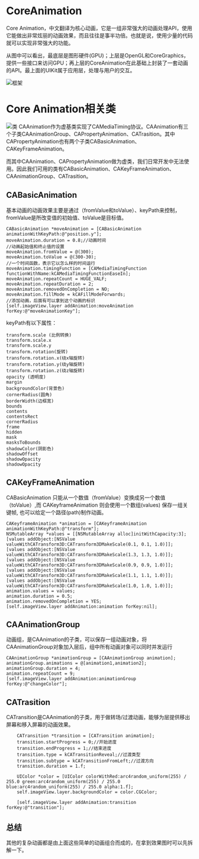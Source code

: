 # CoreAnimation
Core Animation，中文翻译为核心动画，它是一组非常强大的动画处理API，使用它能做出非常炫丽的动画效果，而且往往是事半功倍。也就是说，使用少量的代码就可以实现非常强大的功能。

从图中可以看出，最底层是图形硬件(GPU)；上层是OpenGL和CoreGraphics，提供一些接口来访问GPU；再上层的CoreAnimation在此基础上封装了一套动画的API。最上面的UIKit属于应用层，处理与用户的交互。

![框架](https://upload-images.jianshu.io/upload_images/14477290-b5e6b7fd1e842175.png?imageMogr2/auto-orient/strip%7CimageView2/2/w/1240)


# Core Animation相关类
![类](https://upload-images.jianshu.io/upload_images/14477290-fe37ecca294b8207.png?imageMogr2/auto-orient/strip%7CimageView2/2/w/1240)
CAAnimation作为虚基类实现了CAMediaTiming协议。CAAnimation有三个子类CAAnimationGroup、CAPropertyAnimation、CATrasition。其中CAPropertyAnimation也有两个子类CABasicAnimation、CAKeyFrameAnimation。

而其中CAAnimation、CAPropertyAnimation做为虚类，我们日常开发中无法使用。因此我们可用的类有CABasicAnimation、CAKeyFrameAnimation、CAAnimationGroup、CATrasition。

## CABasicAnimation
基本动画的动画效果主要是通过（fromValue和toValue）、keyPath来控制，fromValue是所改变值的初始值、toValue是目标值。

```
CABasicAnimation *moveAnimation = [CABasicAnimation animationWithKeyPath:@"position.y"];
moveAnimation.duration = 0.8;//动画时间
//动画起始值和终止值的设置
moveAnimation.fromValue = @(300);
moveAnimation.toValue = @(300-30);
//一个时间函数，表示它以怎么样的时间运行
moveAnimation.timingFunction = [CAMediaTimingFunction functionWithName:kCAMediaTimingFunctionEaseIn];
moveAnimation.repeatCount = HUGE_VALF;
moveAnimation.repeatDuration = 2;
moveAnimation.removedOnCompletion = NO;
moveAnimation.fillMode = kCAFillModeForwards;
//添加动画，后面有可以拿到这个动画的标识
[self.imageView.layer addAnimation:moveAnimation forKey:@"moveAnimationKey"];
```
keyPath有以下属性：
```
transform.scale (比例转换)
transform.scale.x
transform.scale.y
transform.rotation(旋转) 
transform.rotation.x(绕x轴旋转)
transform.rotation.y(绕y轴旋转)
transform.rotation.z(绕z轴旋转)
opacity (透明度)
margin
backgroundColor(背景色)
cornerRadius(圆角)
borderWidth(边框宽)
bounds
contents
contentsRect
cornerRadius
frame
hidden
mask
masksToBounds
shadowColor(阴影色)
shadowOffset
shadowOpacity
shadowOpacity
```

## CAKeyFrameAnimation
CABasicAnimation 只能从一个数值（fromValue）变换成另一个数值（toValue）,而 CAKeyframeAnimation 则会使用一个数组(values) 保存一组关键帧, 也可以给定一个路径(path)制作动画。
```
CAKeyframeAnimation *animation = [CAKeyframeAnimation animationWithKeyPath:@"transform"];
NSMutableArray *values = [[NSMutableArray alloc]initWithCapacity:3];
[values addObject:[NSValue valueWithCATransform3D:CATransform3DMakeScale(0.1, 0.1, 1.0)]];
[values addObject:[NSValue valueWithCATransform3D:CATransform3DMakeScale(1.3, 1.3, 1.0)]];
[values addObject:[NSValue valueWithCATransform3D:CATransform3DMakeScale(0.9, 0.9, 1.0)]];
[values addObject:[NSValue valueWithCATransform3D:CATransform3DMakeScale(1.1, 1.1, 1.0)]];
[values addObject:[NSValue valueWithCATransform3D:CATransform3DMakeScale(1.0, 1.0, 1.0)]];
animation.values = values;
animation.duration = 0.5;
animation.removedOnCompletion = YES;
[self.imageView.layer addAnimation:animation forKey:nil];
```


## CAAnimationGroup
动画组，是CAAnimation的子类，可以保存一组动画对象，将CAAnimationGroup对象加入层后，组中所有动画对象可以同时并发运行
```
CAAnimationGroup *animationGroup = [CAAnimationGroup animation];
animationGroup.animations = @[animation1,animation2];
animationGroup.duration = 4;
animation.repeatCount = 9;
[self.imageView.layer addAnimation:animationGroup forKey:@"changeColor"];
```

## CATrasition
CATransition是CAAnimation的子类，用于做转场/过渡动画，能够为层提供移出屏幕和移入屏幕的动画效果。
```
    CATransition *transition = [CATransition animation];
    transition.startProgress = 0;//开始进度
    transition.endProgress = 1;//结束进度
    transition.type = kCATransitionReveal;//过渡类型
    transition.subtype = kCATransitionFromLeft;//过渡方向
    transition.duration = 1.f;
    
    UIColor *color = [UIColor colorWithRed:arc4random_uniform(255) / 255.0 green:arc4random_uniform(255) / 255.0 blue:arc4random_uniform(255) / 255.0 alpha:1.f];
    self.imageView.layer.backgroundColor = color.CGColor;
    
    [self.imageView.layer addAnimation:transition forKey:@"transition"];
```

## 总结
其他的复杂动画都是由上面这些简单的动画组合而成的，在拿到效果图时可以先拆解一下。
